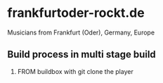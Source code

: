 # frankfurtoder-rockt.de

Musicians from Frankfurt (Oder), Germany, Europe

## Build process in multi stage build

1. FROM buildbox with git clone the player 
